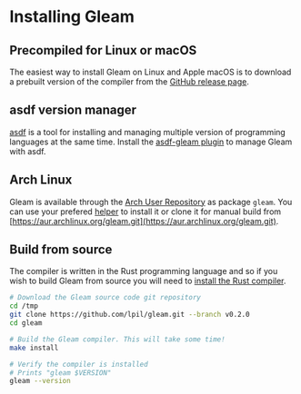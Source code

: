 # Installing Gleam

## Precompiled for Linux or macOS

The easiest way to install Gleam on Linux and Apple macOS is to download a
prebuilt version of the compiler from the [GitHub release
page](https://github.com/lpil/gleam/releases).

## asdf version manager

[asdf](https://github.com/asdf-vm/asdf) is a tool for installing and managing
multiple version of programming languages at the same time. Install the
[asdf-gleam plugin](https://github.com/vic/asdf-gleam) to manage Gleam with
asdf.

## Arch Linux

Gleam is available through the [Arch User Repository](https://wiki.archlinux.org/index.php/Arch_User_Repository)
as package `gleam`. You can use your prefered [helper](https://wiki.archlinux.org/index.php/AUR_helpers)
to install it or clone it for manual build from [https://aur.archlinux.org/gleam.git](https://aur.archlinux.org/gleam.git).

## Build from source

The compiler is written in the Rust programming language and so if you wish to
build Gleam from source you will need to [install the Rust
compiler](https://www.rust-lang.org/tools/install).

```sh
# Download the Gleam source code git repository
cd /tmp
git clone https://github.com/lpil/gleam.git --branch v0.2.0
cd gleam

# Build the Gleam compiler. This will take some time!
make install

# Verify the compiler is installed
# Prints "gleam $VERSION"
gleam --version
```
